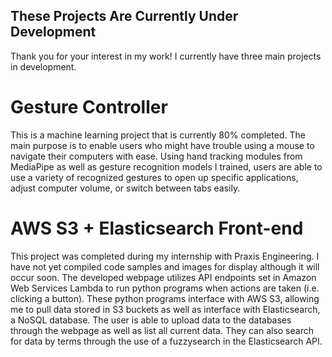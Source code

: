 ## These Projects Are Currently Under Development
Thank you for your interest in my work! I currently have three main projects in development.

# Gesture Controller
This is a machine learning project that is currently 80% completed. The main purpose is to enable users who might have trouble using a mouse to navigate their computers with ease. Using hand tracking modules from MediaPipe as well as gesture recognition models I trained, users are able to use a variety of recognized gestures to open up specific applications, adjust computer volume, or switch between tabs easily.

# AWS S3 + Elasticsearch Front-end
This project was completed during my internship with Praxis Engineering. I have not yet compiled code samples and images for display although it will occur soon. The developed webpage utilizes API endpoints set in Amazon Web Services Lambda to run python programs when actions are taken (i.e. clicking a button). These python programs interface with AWS S3, allowing me to pull data stored in S3 buckets as well as interface with Elasticsearch, a NoSQL database. The user is able to upload data to the databases through the webpage as well as list all current data. They can also search for data by terms through the use of a fuzzysearch in the Elasticsearch API.
